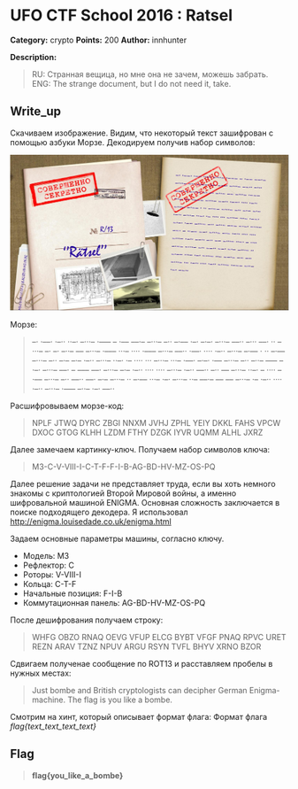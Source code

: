 # UFO CTF School 2016 : Ratsel

**Category:** crypto **Points:** 200
**Author:** innhunter 

**Description:**

> RU: Странная вещица, но мне она не зачем, можешь забрать.  
> ENG: The strange document, but I do not need it, take.

## Write_up

Скачиваем изображение. Видим, что некоторый текст зашифрован с помощью азбуки Морзе. Декодируем получив набор символов:

![](./img/1.jpg)

Морзе:

> –· ·––· ·–·· ··–· –···– ·––– – ·–– ––·– –···– –·· –·–– ·–· –·–· –···– ––·· –··· ––· ·· –···– –· –· –··– –– –···– ·––– ···– ···· ·––– –···– ––·· ·––· ···· ·–·· –···– –·–– · ·· –·–– –···– –·· –·– –·– ·–·· –···– ··–· ·– ···· ··· –···– ···– ·––· –·–· ·–– –···– –·· –··– ––– –·–· –···– ––· – ––– ––· –···– –·– ·–·· ···· ···· –···– ·–·· ––·· –·· –– –···– ··–· – ···· –·–– –···– –·· ––·· ––· –·– –···– ·· –·–– ···– ·–· –···– ··– ––·– –– –– –···– ·– ·–·· ···· ·–·· –···– ·––– –··– ·–· ––··

Расшифровываем морзе-код:  
> NPLF JTWQ DYRC ZBGI NNXM JVHJ ZPHL YEIY DKKL FAHS VPCW DXOC GTOG KLHH LZDM FTHY DZGK IYVR UQMM ALHL JXRZ

Далее замечаем картинку-ключ. Получаем набор символов ключа:  
> M3-C-V-VIII-I-C-T-F-F-I-B-AG-BD-HV-MZ-OS-PQ

Далее решение задачи не представляет труда, если вы хоть немного знакомы с криптологией Второй Мировой войны, а именно шифровальной машиной ENIGMA. Основная сложность заключается в поиске подходящего декодера.
Я использовал http://enigma.louisedade.co.uk/enigma.html

Задаем основные параметры машины, согласно ключу.
* Модель: M3
* Рефлектор: С
* Роторы: V-VIII-I
* Кольца: C-T-F
* Начальные позиция: F-I-B
* Коммутационная панель: AG-BD-HV-MZ-OS-PQ

После дешифрования получаем строку:  
> WHFG OBZO RNAQ OEVG VFUP ELCG BYBT VFGF PNAQ RPVC URET REZN ARAV TZNZ NPUV ARGU RSYN TVFL BHYV XRNO BZOR

Сдвигаем полученае сообщение по ROT13 и расставляем пробелы в нужных местах:

> Just bombe and British cryptologists can decipher German Enigma-machine. The flag is you like a bombe.

Смотрим на хинт, который описывает формат флага:
Формат флага *flag{text_text_text_text}*

## Flag

> **flag{you_like_a_bombe}**
